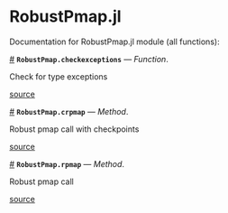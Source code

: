 
<a id='RobustPmap.jl-1'></a>

# RobustPmap.jl


Documentation for RobustPmap.jl module (all functions):

<a id='RobustPmap.checkexceptions' href='#RobustPmap.checkexceptions'>#</a>
**`RobustPmap.checkexceptions`** &mdash; *Function*.



Check for type exceptions


<a target='_blank' href='https://github.com/madsjulia/RobustPmap.jl/tree/44096e745c4aff47025bc86517a1c992fb147bb4/src/RobustPmap.jl#L39' class='documenter-source'>source</a><br>

<a id='RobustPmap.crpmap-Tuple{Function,Int64,String,Vararg{Any,N}}' href='#RobustPmap.crpmap-Tuple{Function,Int64,String,Vararg{Any,N}}'>#</a>
**`RobustPmap.crpmap`** &mdash; *Method*.



Robust pmap call with checkpoints


<a target='_blank' href='https://github.com/madsjulia/RobustPmap.jl/tree/44096e745c4aff47025bc86517a1c992fb147bb4/src/RobustPmap.jl#L62' class='documenter-source'>source</a><br>

<a id='RobustPmap.rpmap-Tuple{Function,Vararg{Any,N}}' href='#RobustPmap.rpmap-Tuple{Function,Vararg{Any,N}}'>#</a>
**`RobustPmap.rpmap`** &mdash; *Method*.



Robust pmap call


<a target='_blank' href='https://github.com/madsjulia/RobustPmap.jl/tree/44096e745c4aff47025bc86517a1c992fb147bb4/src/RobustPmap.jl#L51' class='documenter-source'>source</a><br>

